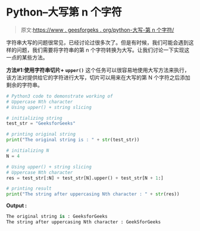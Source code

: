 # Python–大写第 n 个字符

> 原文:[https://www . geesforgeks . org/python-大写-第 n 个字符/](https://www.geeksforgeeks.org/python-uppercase-nth-character/)

字符串大写的问题很常见，已经讨论过很多次了。但是有时候，我们可能会遇到这样的问题，我们需要将字符串的第 n 个字符转换为大写。让我们讨论一下实现这一点的某些方法。

**方法#1:使用字符串切片+ `upper()`**
这个任务可以很容易地使用大写方法来执行，该方法对提供给它的字符进行大写，切片可以用来在大写的第 N 个字符之后添加剩余的字符串。

```py
# Python3 code to demonstrate working of
# Uppercase Nth character
# Using upper() + string slicing

# initializing string 
test_str = "GeeksforGeeks"

# printing original string 
print("The original string is : " + str(test_str))

# initializing N 
N = 4

# Using upper() + string slicing
# Uppercase Nth character
res = test_str[:N] + test_str[N].upper() + test_str[N + 1:]

# printing result 
print("The string after uppercasing Nth character : " + str(res))
```

**Output :**

```py
The original string is : GeeksforGeeks
The string after uppercasing Nth character : GeekSforGeeks

```